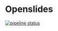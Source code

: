 # Openslides

[![pipeline status](https://gitlab.com/Maxkolbe/openslides/badges/main/pipeline.svg)](https://gitlab.com/Maxkolbe/openslides/-/commits/main)
